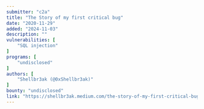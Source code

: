 ```yaml
---
submitter: "c2a"
title: "The Story of my first critical bug"
date: "2020-11-29"
added: "2024-11-03"
description: ""
vulnerabilities: [
    "SQL injection"
]
programs: [
    "undisclosed"
]
authors: [
    "Shellbr3ak (@0xShellbr3ak)"
]
bounty: "undisclosed"
link: "https://shellbr3ak.medium.com/the-story-of-my-first-critical-bug-93a5920d6c43"
---
```





